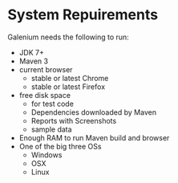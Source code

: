 # System Repuirements

Galenium needs the following to run:
* JDK 7+
* Maven 3
* current browser
  * stable or latest Chrome
  * stable or latest Firefox
* free disk space
  * for test code
  * Dependencies downloaded by Maven
  * Reports with Screenshots
  * sample data
* Enough RAM to run Maven build and browser
* One of the big three OSs
  * Windows
  * OSX
  * Linux
